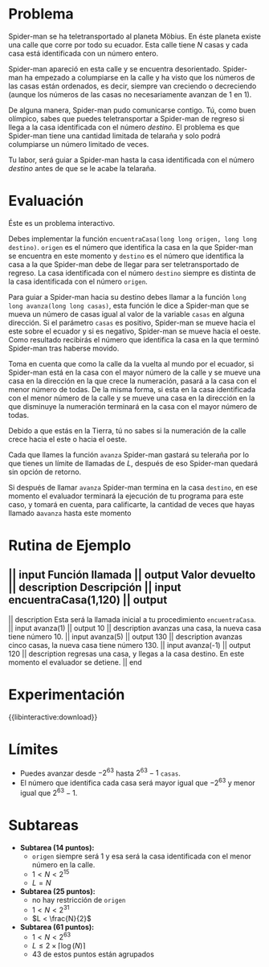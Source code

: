 # Problema

Spider-man se ha teletransportado al planeta Möbius. En éste planeta existe una calle que corre por todo su ecuador. Esta calle tiene $N$ casas y cada casa está identificada con un número entero.

Spider-man apareció en esta calle y se encuentra desorientado. Spider-man ha empezado a columpiarse en la calle y ha visto que los números de las casas están ordenados, es decir, siempre van creciendo o decreciendo (aunque los números de las casas no necesariamente avanzan de 1 en 1).

De alguna manera, Spider-man pudo comunicarse contigo. Tú, como buen olímpico, sabes que puedes teletransportar a Spider-man de regreso si llega a la casa identificada con el número $destino$. El problema es que Spider-man tiene una cantidad limitada de telaraña y solo podrá columpiarse un número limitado de veces.

Tu labor, será guiar a Spider-man hasta la casa identificada con el número $destino$ antes de que se le acabe la telaraña.

# Evaluación

Éste es un problema interactivo.

Debes implementar la función `encuentraCasa(long long origen, long long destino)`.
`origen` es el número que identifica la casa en la que Spider-man se encuentra en este momento y `destino` es el número que identifica la casa a la que Spider-man debe de llegar para ser teletransportado de regreso. La casa identificada con el número `destino` siempre es distinta de la casa identificada con el número `origen`.

Para guiar a Spider-man hacia su destino debes llamar a la función `long long avanza(long long casas)`, esta función le dice a Spider-man que se mueva un número de casas igual al valor de la variable `casas` en alguna dirección.  Si el parámetro `casas` es positivo, Spider-man se mueve hacia el este sobre el ecuador y si es negativo, Spider-man se mueve hacia el oeste. Como resultado recibirás el número que identifica la casa en la que terminó Spider-man tras haberse movido. 

Toma en cuenta que como la calle da la vuelta al mundo por el ecuador, si Spider-man está en la casa con el mayor número de la calle y se mueve una casa en la dirección en la que crece la numeración, pasará a la casa con el menor número de todas. De la misma forma, si esta en la casa identificada con el menor número de la calle y se mueve una casa en la dirección en la que disminuye la numeración terminará en la casa con el mayor número de todas.

Debido a que estás en la Tierra, tú no sabes si la numeración de la calle crece hacia el este o hacia el oeste.

Cada que llames la función `avanza` Spider-man gastará su teleraña por lo que tienes un límite de llamadas de $L$, después de eso Spider-man quedará sin opción de retorno.

Si después de llamar `avanza` Spider-man termina en la casa `destino`, en ese momento el evaluador terminará la ejecución de tu programa para este caso, y tomará en cuenta, para calificarte, la cantidad de veces que hayas llamado a`avanza` hasta este momento

# Rutina de Ejemplo
|| input
Función llamada
|| output
Valor devuelto
|| description
Descripción
|| input
encuentraCasa(1,120)
|| output
-
|| description
Esta será la llamada inicial a tu procedimiento `encuentraCasa`.
|| input
avanza(1)
|| output
10
|| description
avanzas una casa, la nueva casa tiene número 10.
|| input
avanza(5)
|| output
130
|| description
avanzas cinco casas, la nueva casa tiene número 130.
|| input
avanza(-1)
|| output
120
|| description
regresas una casa, y llegas a la casa destino. En este momento el evaluador se detiene.
|| end

# Experimentación

{{libinteractive:download}}

# Límites

* Puedes avanzar desde $-2^{63}$ hasta $2^{63}-1$ `casas`.
* El número que identifica cada casa será mayor igual que $-2^{63}$ y menor igual que $2^{63} - 1$.

# Subtareas

* **Subtarea (14 puntos):**
  * `origen` siempre será $1$ y esa será la casa identificada con el menor número en la calle.
  * $1 < N < 2^{15}$
  * $L = N$
* **Subtarea (25 puntos):**
  * no hay restricción de `origen`
  * $1 < N < 2^{31}$
  * $L < \frac{N}{2}$
* **Subtarea (61 puntos):**
  * $1 < N < 2^{63}$
  * $L \le 2 \times \lceil\log(N)\rceil$
  * 43 de estos puntos están agrupados
